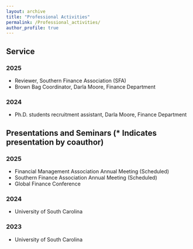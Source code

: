 ```yaml
---
layout: archive
title: "Professional Activities"
permalink: /Professional_activities/
author_profile: true
---
```

## Service 
### 2025 
- Reviewer, Southern Finance Association (SFA)
- Brown Bag Coordinator, Darla Moore, Finance Department
  
### 2024 
- Ph.D. students recruitment assistant, Darla Moore, Finance Department
  
## Presentations and Seminars (* Indicates presentation by coauthor)

### 2025
- Financial Management Association Annual Meeting (Scheduled)
- Southern Finance Association Annual Meeting (Scheduled)
- Global Finance Conference
  
### 2024 
- University of South Carolina

### 2023 
- University of South Carolina
